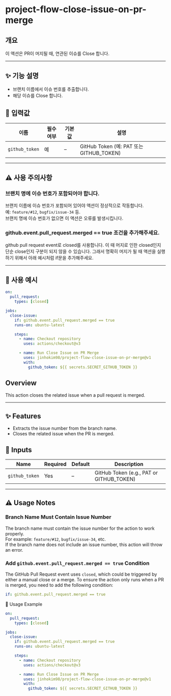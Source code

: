 # project-flow-close-issue-on-pr-merge

## 개요

이 액션은 PR이 머지될 때, 연관된 이슈를 Close 합니다.

---

## ✨ 기능 설명

- 브랜치 이름에서 이슈 번호를 추출합니다.
- 해당 이슈를 Close 합니다.

## 🧾 입력값

| 이름           | 필수 여부 | 기본값 | 설명                                     |
| -------------- | --------- | ------ | ---------------------------------------- |
| `github_token` | 예        | –      | GitHub Token (예: PAT 또는 GITHUB_TOKEN) |

---

## ⚠️ 사용 주의사항

### 브랜치 명에 이슈 번호가 포함되어야 합니다.

브랜치 이름에 이슈 번호가 포함되어 있어야 액션이 정상적으로 작동합니다.  
예: `feature/#12`, `bugfix/issue-34` 등.  
브랜치 명에 이슈 번호가 없으면 이 액션은 오류를 발생시킵니다.

### github.event.pull_request.merged == true 조건을 추가해주세요.

github pull request event로 closed를 사용합니다. 이 때 머지로 인한 closed인지 단순 close인지 구분이 되지 않을 수 있습니다. 그래서 명확히 머지가 될 때 액션을 실행하기 위해서 아래 예시처럼 if문을 추가해주세요.

---

## 🔁 사용 예시

```yaml
on:
  pull_request:
    types: [closed]

jobs:
  close-issue:
    if: github.event.pull_request.merged == true
    runs-on: ubuntu-latest

    steps:
      - name: Checkout repository
        uses: actions/checkout@v3

      - name: Run Close Issue on PR Merge
        uses: jinhokim98/project-flow-close-issue-on-pr-merge@v1
        with:
          github_token: ${{ secrets.SECRET_GITHUB_TOKEN }}
```

## Overview

This action closes the related issue when a pull request is merged.

---

## ✨ Features

- Extracts the issue number from the branch name.
- Closes the related issue when the PR is merged.

## 🧾 Inputs

| Name           | Required | Default | Description                              |
| -------------- | -------- | ------- | ---------------------------------------- |
| `github_token` | Yes      | –       | GitHub Token (e.g., PAT or GITHUB_TOKEN) |

---

## ⚠️ Usage Notes

### Branch Name Must Contain Issue Number

The branch name must contain the issue number for the action to work properly.  
For example: `feature/#12`, `bugfix/issue-34`, etc.  
If the branch name does not include an issue number, this action will throw an error.

### Add `github.event.pull_request.merged == true` Condition

The GitHub Pull Request event uses `closed`, which could be triggered by either a manual close or a merge. To ensure the action only runs when a PR is merged, you need to add the following condition:

```yaml
if: github.event.pull_request.merged == true
```

🔁 Usage Example

```yaml
on:
  pull_request:
    types: [closed]

jobs:
  close-issue:
    if: github.event.pull_request.merged == true
    runs-on: ubuntu-latest

    steps:
      - name: Checkout repository
        uses: actions/checkout@v3

      - name: Run Close Issue on PR Merge
        uses: jinhokim98/project-flow-close-issue-on-pr-merge@v1
        with:
          github_token: ${{ secrets.SECRET_GITHUB_TOKEN }}
```
